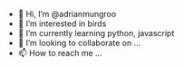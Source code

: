 - 👋 Hi, I’m @adrianmungroo
- 👀 I’m interested in birds
- 🌱 I’m currently learning python, javascript
- 💞️ I’m looking to collaborate on ...
- 📫 How to reach me ...

<!---
adrianmungroo/adrianmungroo is a ✨ special ✨ repository because its `README.md` (this file) appears on your GitHub profile.
You can click the Preview link to take a look at your changes.
--->
